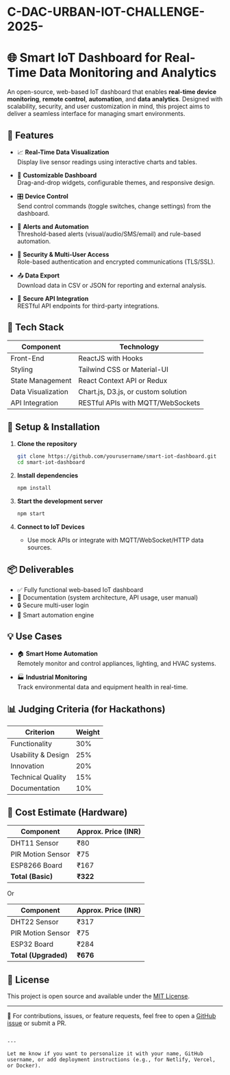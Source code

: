 # C-DAC-URBAN-IOT-CHALLENGE-2025-

# 🌐 Smart IoT Dashboard for Real-Time Data Monitoring and Analytics

An open-source, web-based IoT dashboard that enables **real-time device monitoring**, **remote control**, **automation**, and **data analytics**. Designed with scalability, security, and user customization in mind, this project aims to deliver a seamless interface for managing smart environments.

## 🚀 Features

- 📈 **Real-Time Data Visualization**  
  Display live sensor readings using interactive charts and tables.

- 🧩 **Customizable Dashboard**  
  Drag-and-drop widgets, configurable themes, and responsive design.

- 🎛️ **Device Control**  
  Send control commands (toggle switches, change settings) from the dashboard.

- 🔔 **Alerts and Automation**  
  Threshold-based alerts (visual/audio/SMS/email) and rule-based automation.

- 🔐 **Security & Multi-User Access**  
  Role-based authentication and encrypted communications (TLS/SSL).

- 📤 **Data Export**  
  Download data in CSV or JSON for reporting and external analysis.

- 🔌 **Secure API Integration**  
  RESTful API endpoints for third-party integrations.

## 🧩 Tech Stack

| Component          | Technology                            |
|--------------------|----------------------------------------|
| Front-End          | ReactJS with Hooks                     |
| Styling            | Tailwind CSS or Material-UI            |
| State Management   | React Context API or Redux             |
| Data Visualization | Chart.js, D3.js, or custom solution    |
| API Integration    | RESTful APIs with MQTT/WebSockets      |

## 🔧 Setup & Installation

1. **Clone the repository**
   ```bash
   git clone https://github.com/yourusername/smart-iot-dashboard.git
   cd smart-iot-dashboard
   ```

2. **Install dependencies**
   ```bash
   npm install
   ```

3. **Start the development server**
   ```bash
   npm start
   ```

4. **Connect to IoT Devices**
   - Use mock APIs or integrate with MQTT/WebSocket/HTTP data sources.

## 📦 Deliverables

- ✅ Fully functional web-based IoT dashboard
- 📄 Documentation (system architecture, API usage, user manual)
- 🔒 Secure multi-user login
- 🧠 Smart automation engine

## 💡 Use Cases

- 🏠 **Smart Home Automation**  
  Remotely monitor and control appliances, lighting, and HVAC systems.

- 🏭 **Industrial Monitoring**  
  Track environmental data and equipment health in real-time.

## 📊 Judging Criteria (for Hackathons)

| Criterion           | Weight |
|---------------------|--------|
| Functionality       | 30%    |
| Usability & Design  | 25%    |
| Innovation          | 20%    |
| Technical Quality   | 15%    |
| Documentation       | 10%    |

## 🧾 Cost Estimate (Hardware)

| Component            | Approx. Price (INR) |
|----------------------|---------------------|
| DHT11 Sensor         | ₹80                 |
| PIR Motion Sensor    | ₹75                 |
| ESP8266 Board        | ₹167                |
| **Total (Basic)**    | **₹322**            |

Or

| Component            | Approx. Price (INR) |
|----------------------|---------------------|
| DHT22 Sensor         | ₹317                |
| PIR Motion Sensor    | ₹75                 |
| ESP32 Board          | ₹284                |
| **Total (Upgraded)** | **₹676**            |

## 📄 License

This project is open source and available under the [MIT License](LICENSE).

---

🔗 For contributions, issues, or feature requests, feel free to open a [GitHub issue](https://github.com/yourusername/smart-iot-dashboard/issues) or submit a PR.
```

---

Let me know if you want to personalize it with your name, GitHub username, or add deployment instructions (e.g., for Netlify, Vercel, or Docker).
